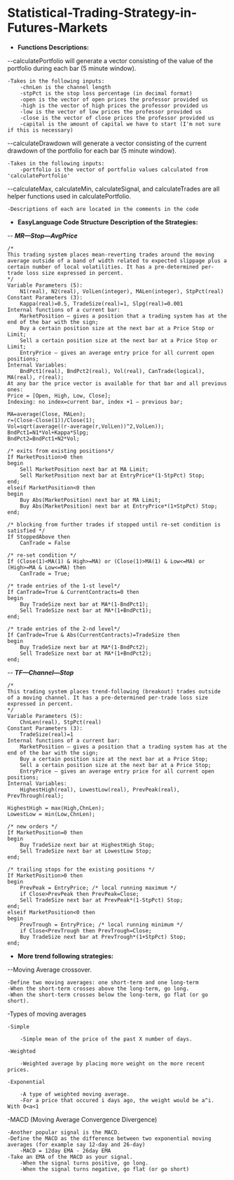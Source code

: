 # Statistical-Trading-Strategy-in-Futures-Markets

- **Functions Descriptions:**

--calculatePortfolio will generate a vector consisting of the value of the portfolio during each bar (5 minute window).

	-Takes in the following inputs:
		-chnLen is the channel length
		-stpPct is the stop loss percentage (in decimal format)
		-open is the vector of open prices the professor provided us
		-high is the vector of high prices the professor provided us
		-low is the vector of low prices the professor provided us
		-close is the vector of close prices the professor provided us
		-capital is the amount of capital we have to start (I'm not sure if this is necessary)

--calculateDrawdown will generate a vector consisting of the current drawdown of the portfolio for each bar (5 minute window).

	-Takes in the following inputs:
		-portfolio is the vector of portfolio values calculated from 'calculatePortfolio'

--calculateMax, calculateMin, calculateSignal, and calculateTrades are all helper functions used in calculatePortfolio.

	-Descriptions of each are located in the comments in the code

- **EasyLanguage Code Structure Description of the Strategies:**

-- _**MR—Stop—AvgPrice**_
```
/*
This trading system places mean-reverting trades around the moving average outside of a band of width related to expected slippage plus a certain number of local volatilities. It has a pre-determined per-trade loss size expressed in percent.
*/
Variable Parameters (5):
	N1(real), N2(real), VolLen(integer), MALen(integer), StpPct(real)
Constant Parameters (3):
	Kappa(real)=0.5, TradeSize(real)=1, Slpg(real)=0.001
Internal functions of a current bar:
	MarketPosition – gives a position that a trading system has at the end of the bar with the sign;
	Buy a certain position size at the next bar at a Price Stop or Limit;
	Sell a certain position size at the next bar at a Price Stop or Limit;
	EntryPrice – gives an average entry price for all current open positions;
Internal Variables:
	BndPct1(real), BndPct2(real), Vol(real), CanTrade(logical), MA(real), r(real);
At any bar the price vector is available for that bar and all previous ones:
Price = [Open, High, Low, Close];
Indexing: no index=current bar, index +1 – previous bar;
 
MA=average(Close, MALen);
r=(Close-Close(1))/Close(1);
Vol=sqrt(average((r-average(r,VolLen))^2,VolLen));
BndPct1=N1*Vol+Kappa*Slpg;
BndPct2=BndPct1+N2*Vol;
 
/* exits from existing positions*/
If MarketPosition>0 then
begin
	Sell MarketPosition next bar at MA Limit;
	Sell MarketPosition next bar at EntryPrice*(1-StpPct) Stop;
end;
elseif MarketPosition<0 then
begin
	Buy Abs(MarketPosition) next bar at MA Limit;
	Buy Abs(MarketPosition) next bar at EntryPrice*(1+StpPct) Stop;
end;
 
/* blocking from further trades if stopped until re-set condition is satisfied */
If StoppedAbove then
	CanTrade = False
 
/* re-set condition */
If (Close(1)<MA(1) & High>=MA) or (Close(1)>MA(1) & Low<=MA) or (High>=MA & Low<=MA) then
	CanTrade = True;
 
/* trade entries of the 1-st level*/
If CanTrade=True & CurrentContracts=0 then
begin
	Buy TradeSize next bar at MA*(1-BndPct1);
	Sell TradeSize next bar at MA*(1+BndPct1);
end;
 
/* trade entries of the 2-nd level*/
If CanTrade=True & Abs(CurrentContracts)=TradeSize then
begin
	Buy TradeSize next bar at MA*(1-BndPct2);
	Sell TradeSize next bar at MA*(1+BndPct2);
end;
```
-- _**TF—Channel—Stop**_
```
/*
This trading system places trend-following (breakout) trades outside of a moving channel. It has a pre-determined per-trade loss size expressed in percent.
*/
Variable Parameters (5):
	ChnLen(real), StpPct(real)
Constant Parameters (3):
	TradeSize(real)=1
Internal functions of a current bar:
	MarketPosition – gives a position that a trading system has at the end of the bar with the sign;
	Buy a certain position size at the next bar at a Price Stop;
	Sell a certain position size at the next bar at a Price Stop;
	EntryPrice – gives an average entry price for all current open positions;
Internal Variables:
	HighestHigh(real), LowestLow(real), PrevPeak(real), PrevThrough(real);
 
HighestHigh = max(High,ChnLen);
LowestLow = min(Low,ChnLen);
 
/* new orders */
If MarketPosition=0 then
begin
	Buy TradeSize next bar at HighestHigh Stop;
	Sell TradeSize next bar at LowestLow Stop;
end;
 
/* trailing stops for the existing positions */
If MarketPosition>0 then
begin
	PrevPeak = EntryPrice; /* local running maximum */
	if Close>PrevPeak then PrevPeak=Close;
	Sell TradeSize next bar at PrevPeak*(1-StpPct) Stop;
end;
elseif MarketPosition<0 then
begin
	PrevTrough = EntryPrice; /* local running minimum */
	if Close<PrevTrough then PrevTrough=Close;
	Buy TradeSize next bar at PrevTrough*(1+StpPct) Stop;
end;
```

- **More trend following strategies:**

--Moving Average crossover.

    -Define two moving averages: one short-term and one long-term
    -When the short-term crosses above the long-term, go long.
    -When the short-term crosses below the long-term, go flat (or go short).
    
-Types of moving averages

    -Simple
    
        -Simple mean of the price of the past X number of days.
	
    -Weighted
    
        -Weighted average by placing more weight on the more recent prices.
	
    -Exponential
    
        -A type of weighted moving average.
        -For a price that occured i days ago, the weight would be a^i. With 0<a<1
        
-MACD (Moving Average Convergence Divergence)

    -Another popular signal is the MACD.
    -Define the MACD as the difference between two exponential moving averages (for example say 12-day and 26-day)
        -MACD = 12day EMA - 26day EMA
    -Take an EMA of the MACD as your signal.
        -When the signal turns positive, go long.
        -When the signal turns negative, go flat (or go short)
